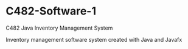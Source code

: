 # C482-Software-1
C482 Java Inventory Management System

Inventory management software system created with Java and Javafx

